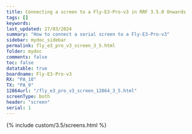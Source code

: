 ```yaml
---
title: Connecting a screen to a Fly-E3-Pro-v3 in RRF 3.5.0 Onwards
tags: []
keywords: 
last_updated: 27/03/2024
summary: "How to connect a serial screen to a Fly-E3-Pro-v3"
sidebar: mydoc_sidebar
permalink: fly_e3_pro_v3_screen_3_5.html
folder: mydoc
comments: false
toc: false
datatable: true
boardname: Fly-E3-Pro-v3
RX: "PA_10"
TX: "PA_9"
12864url: "/fly_e3_pro_v3_screen_12864_3_5.html"
screenType: both
header: "screen"
serial: 1
---
```


{% include custom/3.5/screens.html %}

